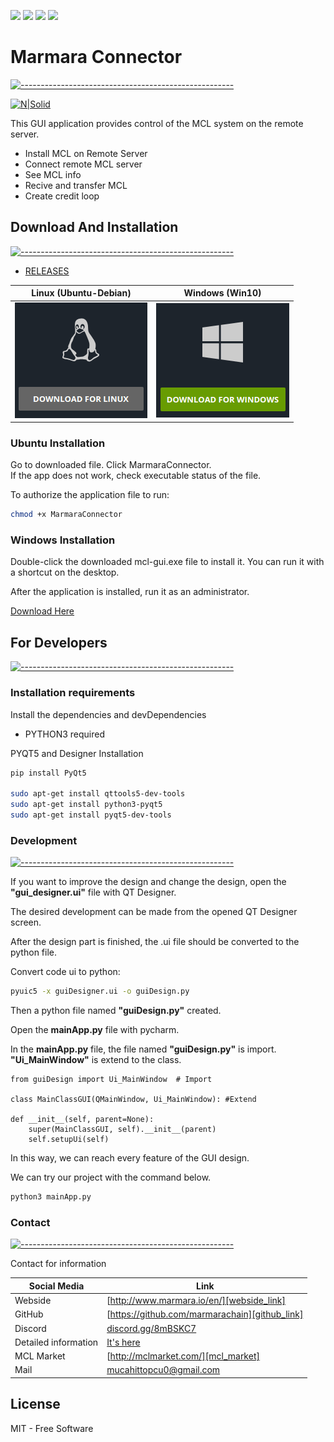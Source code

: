 ![](https://img.shields.io/github/downloads/zekiahmetbayar/Valf/total?color=brightgreen)
![](https://img.shields.io/github/languages/code-size/zekiahmetbayar/Valf?color=brightgreen)
![](https://img.shields.io/github/last-commit/zekiahmetbayar/Valf?color=blue)
![](https://img.shields.io/github/license/zekiahmetbayar/Valf?color=blue)


# Marmara Connector
[![-----------------------------------------------------](https://raw.githubusercontent.com/andreasbm/readme/master/assets/lines/colored.png)]()

[![N|Solid](https://i.hizliresim.com/pZlzCq.png)](https://github.com/marmarachain)

This GUI application provides control of the MCL system on the remote server.
  - Install MCL on Remote Server
  - Connect remote MCL server
  - See MCL info
  - Recive and transfer MCL
  - Create credit loop

## Download And Installation
[![-----------------------------------------------------](https://raw.githubusercontent.com/andreasbm/readme/master/assets/lines/colored.png)]()

* [RELEASES](https://github.com/marmarachain/marmara-connector/releases)


Linux (Ubuntu-Debian)              |  Windows (Win10)
:-------------------------:|:-------------------------:
[![Download For Ubuntu](src/main/resources/base/images/1linux-dow.png)](https://github.com/mucahittopcu/MCL-Remote-Server-Connection-GUI)|  [![Download For Win10](src/main/resources/base/images/win_dow.png)](https://github.com/mucahittopcu/MCL-Remote-Server-Connection-GUI)

### Ubuntu Installation

Go to downloaded file. Click MarmaraConnector.<br>
If the app does not work, check executable status of the file.

To authorize the application file to run:
```sh
chmod +x MarmaraConnector
```

### Windows Installation
Double-click the downloaded mcl-gui.exe file to install it.
You can run it with a shortcut on the desktop.<br>

After the application is installed, run it as an administrator.

[Download Here](https://github.com/marmarachain/marmara-connector/releases)
 
## For Developers
[![-----------------------------------------------------](https://raw.githubusercontent.com/andreasbm/readme/master/assets/lines/colored.png)]()
### Installation requirements

Install the dependencies and devDependencies

- PYTHON3 required


PYQT5 and Designer Installation
```sh
pip install PyQt5

sudo apt-get install qttools5-dev-tools
sudo apt-get install python3-pyqt5
sudo apt-get install pyqt5-dev-tools
```

### Development
[![-----------------------------------------------------](https://raw.githubusercontent.com/andreasbm/readme/master/assets/lines/colored.png)]()

If you want to improve the design and change the design, open the **"gui_designer.ui"** file with QT Designer.

The desired development can be made from the opened QT Designer screen.

After the design part is finished, the .ui file should be converted to the python file.

Convert code ui to python:
```sh
pyuic5 -x guiDesigner.ui -o guiDesign.py
```

Then a python file named **"guiDesign.py"** created.

Open the **mainApp.py** file with pycharm.

In the **mainApp.py** file, the file named **"guiDesign.py"** is import. **"Ui_MainWindow"** is extend to the class.

    from guiDesign import Ui_MainWindow  # Import
    
    class MainClassGUI(QMainWindow, Ui_MainWindow): #Extend
    
    def __init__(self, parent=None):
        super(MainClassGUI, self).__init__(parent)
        self.setupUi(self)

In this way, we can reach every feature of the GUI design.

We can try our project with the command below.

```sh
python3 mainApp.py
```

### Contact
 [![-----------------------------------------------------](https://raw.githubusercontent.com/andreasbm/readme/master/assets/lines/colored.png)]()

Contact for information

| Social Media | Link |
| ------ | ------ |
| Webside | [http://www.marmara.io/en/][webside_link] |
| GitHub | [https://github.com/marmarachain][github_link] |
| Discord | [discord.gg/8mBSKC7][discord_link] |
| Detailed information | [It's here][info_eng]  |
| MCL Market | [http://mclmarket.com/][mcl_market]  |
| Mail | mucahittopcu0@gmail.com |
 
License
----

MIT - Free Software

   [webside_link]: <http://www.marmara.io/en/>
   [discord_link]: <discord.gg/8mBSKC7>
   [github_link]: <https://github.com/marmarachain>
   [info_eng]: <https://github.com/rumeysayilmaz/Marmara-v.1.0/blob/master/MCLUsageGuide.md>
   [mcl_market]: <http://mclmarket.com/>
  


